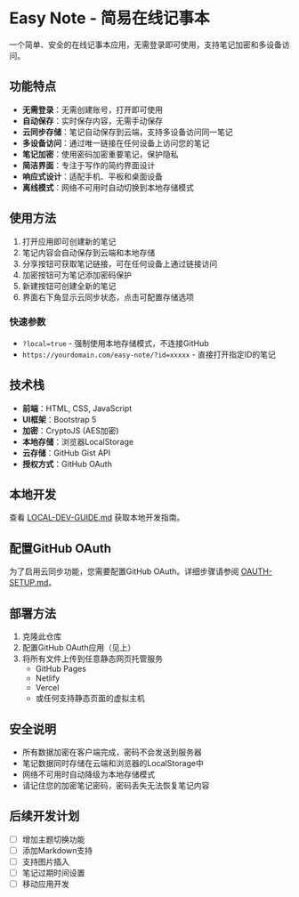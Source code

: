 # Easy Note - 简易在线记事本

一个简单、安全的在线记事本应用，无需登录即可使用，支持笔记加密和多设备访问。

## 功能特点

- **无需登录**：无需创建账号，打开即可使用
- **自动保存**：实时保存内容，无需手动保存
- **云同步存储**：笔记自动保存到云端，支持多设备访问同一笔记
- **多设备访问**：通过唯一链接在任何设备上访问您的笔记
- **笔记加密**：使用密码加密重要笔记，保护隐私
- **简洁界面**：专注于写作的简约界面设计
- **响应式设计**：适配手机、平板和桌面设备
- **离线模式**：网络不可用时自动切换到本地存储模式

## 使用方法

1. 打开应用即可创建新的笔记
2. 笔记内容会自动保存到云端和本地存储
3. 分享按钮可获取笔记链接，可在任何设备上通过链接访问
4. 加密按钮可为笔记添加密码保护
5. 新建按钮可创建全新的笔记
6. 界面右下角显示云同步状态，点击可配置存储选项

### 快速参数

- `?local=true` - 强制使用本地存储模式，不连接GitHub
- `https://yourdomain.com/easy-note/?id=xxxxx` - 直接打开指定ID的笔记

## 技术栈

- **前端**：HTML, CSS, JavaScript
- **UI框架**：Bootstrap 5
- **加密**：CryptoJS (AES加密)
- **本地存储**：浏览器LocalStorage
- **云存储**：GitHub Gist API
- **授权方式**：GitHub OAuth

## 本地开发

查看 [LOCAL-DEV-GUIDE.md](LOCAL-DEV-GUIDE.md) 获取本地开发指南。

## 配置GitHub OAuth

为了启用云同步功能，您需要配置GitHub OAuth。详细步骤请参阅 [OAUTH-SETUP.md](OAUTH-SETUP.md)。

## 部署方法

1. 克隆此仓库
2. 配置GitHub OAuth应用（见上）
3. 将所有文件上传到任意静态网页托管服务
   - GitHub Pages
   - Netlify
   - Vercel
   - 或任何支持静态页面的虚拟主机

## 安全说明

- 所有数据加密在客户端完成，密码不会发送到服务器
- 笔记数据同时存储在云端和浏览器的LocalStorage中
- 网络不可用时自动降级为本地存储模式
- 请记住您的加密笔记密码，密码丢失无法恢复笔记内容

## 后续开发计划

- [ ] 增加主题切换功能
- [ ] 添加Markdown支持
- [ ] 支持图片插入
- [ ] 笔记过期时间设置
- [ ] 移动应用开发 